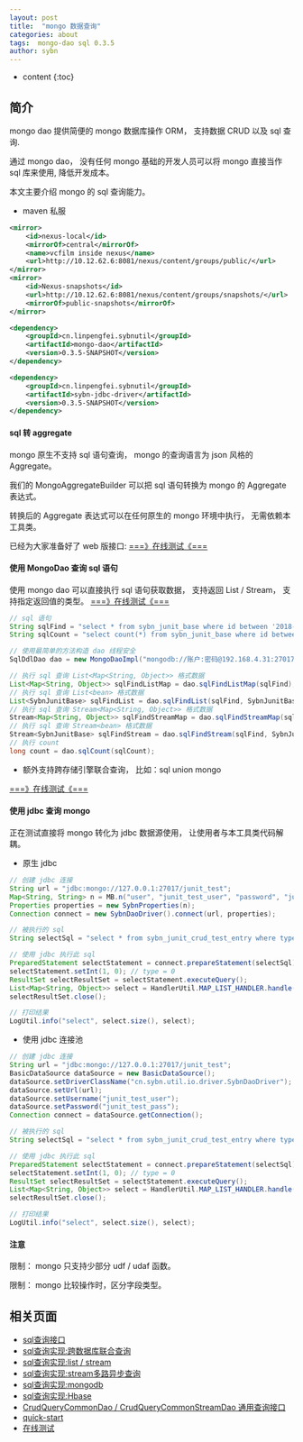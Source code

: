 ```yaml
---
layout: post
title:  "mongo 数据查询"
categories: about
tags:  mongo-dao sql 0.3.5
author: sybn
---
```


* content
{:toc}

## 简介

mongo dao 提供简便的 mongo 数据库操作 ORM， 支持数据 CRUD 以及 sql 查询.

通过 mongo dao， 没有任何 mongo 基础的开发人员可以将 mongo 直接当作 sql 库来使用, 降低开发成本。

本文主要介绍 mongo 的 sql 查询能力。

* maven 私服

```xml
<mirror>
    <id>nexus-local</id>
    <mirrorOf>central</mirrorOf>
    <name>vcfilm inside nexus</name>
    <url>http://10.12.62.6:8081/nexus/content/groups/public/</url>
</mirror>
<mirror>
	<id>Nexus-snapshots</id>
	<url>http://10.12.62.6:8081/nexus/content/groups/snapshots/</url>
	<mirrorOf>public-snapshots</mirrorOf>
</mirror>
```

```xml
<dependency>
    <groupId>cn.linpengfei.sybnutil</groupId>
    <artifactId>mongo-dao</artifactId>
    <version>0.3.5-SNAPSHOT</version>
</dependency>

<dependency>
    <groupId>cn.linpengfei.sybnutil</groupId>
    <artifactId>sybn-jdbc-driver</artifactId>
    <version>0.3.5-SNAPSHOT</version>
</dependency>
```




#### sql 转 aggregate

mongo 原生不支持 sql 语句查询， mongo 的查询语言为 json 风格的 Aggregate。

我们的 MongoAggregateBuilder 可以把 sql 语句转换为 mongo 的  Aggregate 表达式。

转换后的 Aggregate 表达式可以在任何原生的 mongo 环境中执行， 无需依赖本工具类。

已经为大家准备好了 web 版接口: [===》在线测试《===](http://java.linpengfei.cn:8081/dw-api-sql/aggregate.html)

#### 使用 MongoDao 查询 sql 语句

使用 mongo dao 可以直接执行 sql 语句获取数据， 支持返回  List / Stream， 支持指定返回值的类型。
[===》在线测试《===](http://java.linpengfei.cn:8081/dw-api-sql/sql_frame.html?sql=select%20*%20from%20mongo_demo_table%20limit%201%3B)

```java
// sql 语句
String sqlFind = "select * from sybn_junit_base where id between '2018-03-20' and '2018-03-21'";
String sqlCount = "select count(*) from sybn_junit_base where id between '2018-03-20' and '2018-03-21'";

// 使用最简单的方法构造 dao 线程安全
SqlDdlDao dao = new MongoDaoImpl("mongodb://账户:密码@192.168.4.31:27017,192.168.4.32:27017/test");

// 执行 sql 查询 List<Map<String, Object>> 格式数据
List<Map<String, Object>> sqlFindListMap = dao.sqlFindListMap(sqlFind);
// 执行 sql 查询 List<bean> 格式数据
List<SybnJunitBase> sqlFindList = dao.sqlFindList(sqlFind, SybnJunitBase.class);
// 执行 sql 查询 Stream<Map<String, Object>> 格式数据
Stream<Map<String, Object>> sqlFindStreamMap = dao.sqlFindStreamMap(sqlFind);
// 执行 sql 查询 Stream<bean> 格式数据
Stream<SybnJunitBase> sqlFindStream = dao.sqlFindStream(sqlFind, SybnJunitBase.class);
// 执行 count
long count = dao.sqlCount(sqlCount);
```

* 额外支持跨存储引擎联合查询， 比如：sql union mongo

[===》在线测试《===](http://java.linpengfei.cn:8081/dw-api-sql/sql_frame.html?sql=select%20*%20from%20sql_demo_table%20limit%201%20%0D%0Aunion%20%0D%0Aselect%20*%20from%20mongo_demo_table%20limit%201%3B)

#### 使用 jdbc 查询 mongo

正在测试直接将 mongo 转化为 jdbc 数据源使用， 让使用者与本工具类代码解耦。

* 原生 jdbc

```java
// 创建 jdbc 连接
String url = "jdbc:mongo://127.0.0.1:27017/junit_test";
Map<String, String> n = MB.n("user", "junit_test_user", "password", "junit_test_pass");
Properties properties = new SybnProperties(n);
Connection connect = new SybnDaoDriver().connect(url, properties);

// 被执行的 sql
String selectSql = "select * from sybn_junit_crud_test_entry where type = ? limit 1";

// 使用 jdbc 执行此 sql
PreparedStatement selectStatement = connect.prepareStatement(selectSql);
selectStatement.setInt(1, 0); // type = 0
ResultSet selectResultSet = selectStatement.executeQuery();
List<Map<String, Object>> select = HandlerUtil.MAP_LIST_HANDLER.handle(selectResultSet);
selectResultSet.close();

// 打印结果
LogUtil.info("select", select.size(), select);
```

* 使用 jdbc 连接池

```java
// 创建 jdbc 连接
String url = "jdbc:mongo://127.0.0.1:27017/junit_test";
BasicDataSource dataSource = new BasicDataSource();
dataSource.setDriverClassName("cn.sybn.util.io.driver.SybnDaoDriver");
dataSource.setUrl(url);
dataSource.setUsername("junit_test_user");
dataSource.setPassword("junit_test_pass");
Connection connect = dataSource.getConnection();

// 被执行的 sql
String selectSql = "select * from sybn_junit_crud_test_entry where type = ? limit 1";

// 使用 jdbc 执行此 sql
PreparedStatement selectStatement = connect.prepareStatement(selectSql);
selectStatement.setInt(1, 0); // type = 0
ResultSet selectResultSet = selectStatement.executeQuery();
List<Map<String, Object>> select = HandlerUtil.MAP_LIST_HANDLER.handle(selectResultSet);
selectResultSet.close();

// 打印结果
LogUtil.info("select", select.size(), select);
```

#### 注意

限制： mongo 只支持少部分 udf / udaf 函数。 

限制： mongo 比较操作时，区分字段类型。  

## 相关页面
- [sql查询接口]({{site.baseurl}}/2018/04/24/sql-ddl-dao/)
- [sql查询实现:跨数据库联合查询]({{site.baseurl}}/2018/12/20/sybn-dao-multiple-impl/)
- [sql查询实现:list / stream]({{site.baseurl}}/2018/09/13/datas-sql-ddl-engine/)
- [sql查询实现:stream多路异步查询]({{site.baseurl}}/2018/10/15/sql_ddl_dao_stream_async_impl/)
- [sql查询实现:mongodb]({{site.baseurl}}/2018/09/17/mongo-dao-by-sql/)
- [sql查询实现:Hbase]({{site.baseurl}}/2019/05/16/hbase-dao/)
- [CrudQueryCommonDao / CrudQueryCommonStreamDao 通用查询接口]({{site.baseurl}}/2018/03/28/crud-query-common-dao/)
- [quick-start]({{site.baseurl}}/2019/07/25/quick-start/)
- [在线测试]({{site.baseurl}}/2019/07/25/web-sql/)

